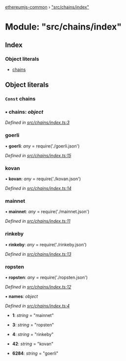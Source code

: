 [ethereumjs-common](../README.md) › ["src/chains/index"](_src_chains_index_.md)

# Module: "src/chains/index"

## Index

### Object literals

- [chains](_src_chains_index_.md#const-chains)

## Object literals

### `Const` chains

### ▪ **chains**: _object_

_Defined in [src/chains/index.ts:3](https://github.com/ethereumjs/ethereumjs-vm/blob/master/packages/common/src/chains/index.ts#L3)_

### goerli

• **goerli**: _any_ = require('./goerli.json')

_Defined in [src/chains/index.ts:15](https://github.com/ethereumjs/ethereumjs-vm/blob/master/packages/common/src/chains/index.ts#L15)_

### kovan

• **kovan**: _any_ = require('./kovan.json')

_Defined in [src/chains/index.ts:14](https://github.com/ethereumjs/ethereumjs-vm/blob/master/packages/common/src/chains/index.ts#L14)_

### mainnet

• **mainnet**: _any_ = require('./mainnet.json')

_Defined in [src/chains/index.ts:11](https://github.com/ethereumjs/ethereumjs-vm/blob/master/packages/common/src/chains/index.ts#L11)_

### rinkeby

• **rinkeby**: _any_ = require('./rinkeby.json')

_Defined in [src/chains/index.ts:13](https://github.com/ethereumjs/ethereumjs-vm/blob/master/packages/common/src/chains/index.ts#L13)_

### ropsten

• **ropsten**: _any_ = require('./ropsten.json')

_Defined in [src/chains/index.ts:12](https://github.com/ethereumjs/ethereumjs-vm/blob/master/packages/common/src/chains/index.ts#L12)_

▪ **names**: _object_

_Defined in [src/chains/index.ts:4](https://github.com/ethereumjs/ethereumjs-vm/blob/master/packages/common/src/chains/index.ts#L4)_

- **1**: _string_ = "mainnet"

- **3**: _string_ = "ropsten"

- **4**: _string_ = "rinkeby"

- **42**: _string_ = "kovan"

- **6284**: _string_ = "goerli"
